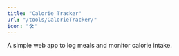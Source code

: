 ```yaml
---
title: "Calorie Tracker"
url: "/tools/CalorieTracker/"
icon: "🛠️"
---
```

A simple web app to log meals and monitor calorie intake.
